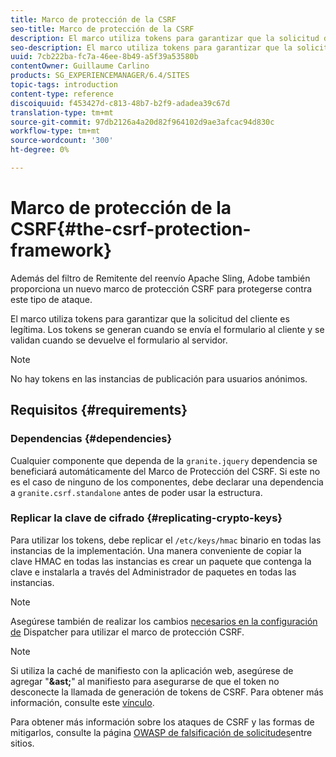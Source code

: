 ```yaml
---
title: Marco de protección de la CSRF
seo-title: Marco de protección de la CSRF
description: El marco utiliza tokens para garantizar que la solicitud del cliente sea legítima
seo-description: El marco utiliza tokens para garantizar que la solicitud del cliente sea legítima
uuid: 7cb222ba-fc7a-46ee-8b49-a5f39a53580b
contentOwner: Guillaume Carlino
products: SG_EXPERIENCEMANAGER/6.4/SITES
topic-tags: introduction
content-type: reference
discoiquuid: f453427d-c813-48b7-b2f9-adadea39c67d
translation-type: tm+mt
source-git-commit: 97db2126a4a20d82f964102d9ae3afcac94d830c
workflow-type: tm+mt
source-wordcount: '300'
ht-degree: 0%

---
```



# Marco de protección de la CSRF{#the-csrf-protection-framework}

Además del filtro de Remitente del reenvío Apache Sling, Adobe también proporciona un nuevo marco de protección CSRF para protegerse contra este tipo de ataque.

El marco utiliza tokens para garantizar que la solicitud del cliente es legítima. Los tokens se generan cuando se envía el formulario al cliente y se validan cuando se devuelve el formulario al servidor.

>[!NOTE]
>
>No hay tokens en las instancias de publicación para usuarios anónimos.

## Requisitos {#requirements}

### Dependencias {#dependencies}

Cualquier componente que dependa de la `granite.jquery` dependencia se beneficiará automáticamente del Marco de Protección del CSRF. Si este no es el caso de ninguno de los componentes, debe declarar una dependencia a `granite.csrf.standalone` antes de poder usar la estructura.

### Replicar la clave de cifrado {#replicating-crypto-keys}

Para utilizar los tokens, debe replicar el `/etc/keys/hmac` binario en todas las instancias de la implementación. Una manera conveniente de copiar la clave HMAC en todas las instancias es crear un paquete que contenga la clave e instalarla a través del Administrador de paquetes en todas las instancias.

>[!NOTE]
>
>Asegúrese también de realizar los cambios [necesarios en la configuración de](https://helpx.adobe.com/experience-manager/dispatcher/user-guide.html) Dispatcher para utilizar el marco de protección CSRF.

>[!NOTE]
>
>Si utiliza la caché de manifiesto con la aplicación web, asegúrese de agregar &quot;**&amp;ast;**&quot; al manifiesto para asegurarse de que el token no desconecte la llamada de generación de tokens de CSRF. Para obtener más información, consulte este [vínculo](https://www.w3.org/TR/offline-webapps/).
>
>Para obtener más información sobre los ataques de CSRF y las formas de mitigarlos, consulte la página [OWASP de falsificación de solicitudes](https://owasp.org/www-community/attacks/csrf)entre sitios.
